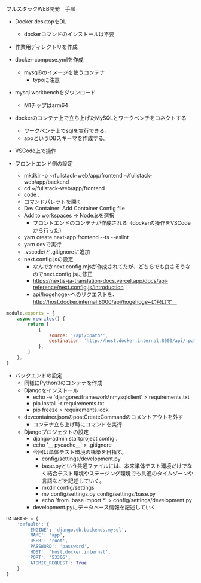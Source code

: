 フルスタックWEB開発　手順
- Docker desktopをDL
	- dockerコマンドのインストールは不要

- 作業用ディレクトリを作成
- docker-compose.ymlを作成
	- mysql8のイメージを使うコンテナ
		- typoに注意
- mysql workbenchをダウンロード
	- M1チップはarm64
- dockerのコンテナ上で立ち上げたMySQLとワークベンチをコネクトする
	- ワークベンチ上でsqlを実行できる。
	- appというDBスキーマを作成する。
- VSCode上で操作
- フロントエンド側の設定
	- mkdkir -p ~/fullstack-web/app/frontend ~/fullstack-web/app/backend
	- cd ~/fullstack-web/app/frontend
	- code .
	- コマンドパレットを開く
	- Dev Container: Add Container Config file
	- Add to workspaces -> Node.jsを選択
		- フロントエンドのコンテナが作成される（dockerの操作をVSCodeから行った）
	- yarn create next-app frontend --ts --eslint
	- yarn devで実行
	- .vscode/と.gitignoreに追加
	- next.config.jsの設定
		- なんでかnext.config.mjsが作成されてたが、どちらでも良さそうなのでnext.config.jsに修正
		- https://nextjs-ja-translation-docs.vercel.app/docs/api-reference/next.config.js/introduction
		- api/hogehoge~へのリクエストを、http://host.docker.internal:8000/api/hogehoge~に飛ばす。
```js
module.exports = {
	async rewrites() {
		return [
			{
				source: '/api/:path*', 
				destination: 'http://host.docker.internal:8000/api/:path*/',
			},
		]
	},
}		  
```

- バックエンドの設定
	- 同様にPython3のコンテナを作成
	- Djangoをインストール
		- echo -e 'djangorestframework\nmysqlclient' > requirements.txt
		- pip install -r requirements.txt
		- pip freeze > requirements.lock
	- devcontainer.jsonのpostCreateCommandのコメントアウトを外す
		- コンテナ立ち上げ時にコマンドを実行
	- Djangoプロジェクトの設定
		- django-admin startproject config .
		- echo '__ pycache__' > .gitignore
		- 今回は単体テスト環境の構築を目指す。
			- config/settings/development.py
			- base.pyという共通ファイルには、本来単体テスト環境だけでなく結合テスト環境やステージング環境でも共通のタイムゾーンや言語などを記述していく。
			- mkdir config/settings
			- mv config/settings.py config/settings/base.py
			- echo 'from .base import \*' > config/settings/development.py
		- development.pyにデータベース情報を記述していく
``` python
DATABASE = {
	'default': {
		'ENGINE': 'django.db.backends.mysql',
		'NAME': 'app',
		'USER': 'root',
		'PASSWORD': 'password',
		'HOST': 'host.docker.internal',
		'PORT': '53306',
		'ATOMIC_REQUEST': True
	}
}
```
